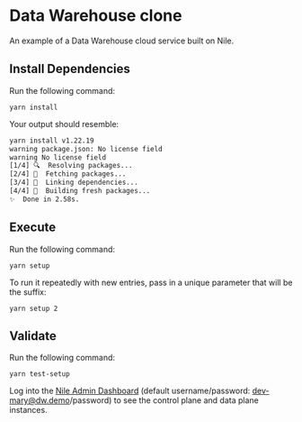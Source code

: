# Data Warehouse clone

An example of a Data Warehouse cloud service built on Nile.

## Install Dependencies

Run the following command:

```
yarn install
```

Your output should resemble:

```bash
yarn install v1.22.19
warning package.json: No license field
warning No license field
[1/4] 🔍  Resolving packages...
[2/4] 🚚  Fetching packages...
[3/4] 🔗  Linking dependencies...
[4/4] 🔨  Building fresh packages...
✨  Done in 2.58s.
```

## Execute

Run the following command:

```
yarn setup
```

To run it repeatedly with new entries, pass in a unique parameter that will be the suffix:

```
yarn setup 2
```

## Validate

Run the following command:

```
yarn test-setup
```

Log into the [Nile Admin Dashboard](https://nad.thenile.dev/) (default username/password: dev-mary@dw.demo/password) to see the control plane and data plane instances. 
